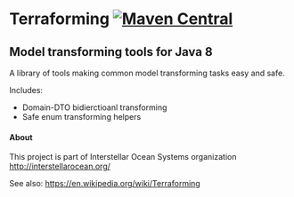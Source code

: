 # Terraforming [![Maven Central](https://maven-badges.herokuapp.com/maven-central/org.interstellarocean/terraforming/badge.svg)](https://maven-badges.herokuapp.com/maven-central/org.interstellarocean/terraforming)

## Model transforming tools for Java 8
A library of tools making common model transforming tasks easy and safe.

Includes:
* Domain-DTO bidierctioanl transforming
* Safe enum transforming helpers

#### About
This project is part of Interstellar Ocean Systems organization 
<http://interstellarocean.org/>

See also:
<https://en.wikipedia.org/wiki/Terraforming>
